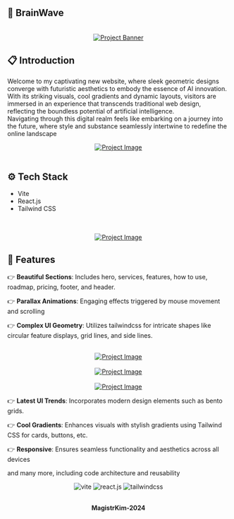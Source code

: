 ## <a name="brainwave">🧠 BrainWave</a>
<div align="center">
  <br />
    <a href="https://brainwave-eta-jade.vercel.app/" target="_blank">
      <img src="https://i.ibb.co/Kqdv8j1/Image-from.png" alt="Project Banner">
    </a>
  
  <br />
</div>

## <a name="introduction">📋 Introduction</a>
Welcome to my captivating new website, where sleek geometric designs converge with futuristic aesthetics to embody the essence of AI innovation. 
<br />
With its striking visuals, cool gradients and dynamic layouts, visitors are immersed in an experience that transcends traditional web design, reflecting the boundless potential of artificial intelligence. 
<br />
Navigating through this digital realm feels like embarking on a journey into the future, where style and substance seamlessly intertwine to redefine the online landscape
<br />
  
<div align="center">
    <a href="https://www.linkedin.com/in/nataliya-kachor-522170271/" target="_blank">
      <img src="https://github.com/magistrkim/brainwave/assets/115700340/aadfdbcf-6749-4f19-8a3b-5e554bcbe908" alt="Project Image"> 
    </a>
</div>
<br />


## <a name="tech-stack">⚙️ Tech Stack</a>
- Vite
- React.js
- Tailwind CSS

<br />
   
<div align="center">
   <br />
    <a href="https://www.linkedin.com/in/nataliya-kachor-522170271/" target="_blank">
      <img src="https://github.com/magistrkim/brainwave/assets/115700340/48b48a18-895d-4e4e-aef0-d94e439b9591" alt="Project Image"> 
    </a>
   <br />
  
</div>


## <a name="features">🔋 Features</a>

👉 **Beautiful Sections**: Includes hero, services, features, how to use, roadmap, pricing, footer, and header.

👉 **Parallax Animations**: Engaging effects triggered by mouse movement and scrolling

👉 **Complex UI Geometry**: Utilizes tailwindcss for intricate shapes like circular feature displays, grid lines, and side lines.

<div align="center">
   <br />
    <a href="https://www.linkedin.com/in/nataliya-kachor-522170271/" target="_blank">
      <img src="https://github.com/magistrkim/brainwave/assets/115700340/1d973542-e25b-42bc-90b6-86c3322582b1" alt="Project Image"> 
    </a>
   <br />
  
   <br />
    <a href="https://www.linkedin.com/in/nataliya-kachor-522170271/" target="_blank">
      <img src="https://github.com/magistrkim/brainwave/assets/115700340/20233253-a0fd-4cc6-98fb-1805bfe46ff8" alt="Project Image"> 
    </a>
   <br />
   
   <br />
    <a href="https://www.linkedin.com/in/nataliya-kachor-522170271/" target="_blank">
      <img src="https://github.com/magistrkim/brainwave/assets/115700340/27db181a-a2c0-4d43-ba3e-a38dbf385dd9" alt="Project Image"> 
    </a>
   <br />
  
</div>

👉 **Latest UI Trends**: Incorporates modern design elements such as bento grids.

👉 **Cool Gradients**: Enhances visuals with stylish gradients using Tailwind CSS for cards, buttons, etc.

👉 **Responsive**: Ensures seamless functionality and aesthetics across all devices

and many more, including code architecture and reusability
 

  <div align="center">
    <img src="https://img.shields.io/badge/-Vite-black?style=for-the-badge&logoColor=white&logo=vite&color=646CFF" alt="vite" />
    <img src="https://img.shields.io/badge/-React_JS-black?style=for-the-badge&logoColor=white&logo=react&color=61DAFB" alt="react.js" />
    <img src="https://img.shields.io/badge/-Tailwind_CSS-black?style=for-the-badge&logoColor=white&logo=tailwindcss&color=06B6D4" alt="tailwindcss" />
  </div>
  <br />
  <div align="center">
    
  **MagistrKim-2024**
  
  <br />
</div>
